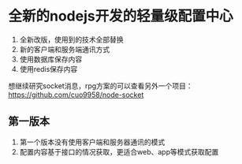 # 全新的nodejs开发的轻量级配置中心

1. 全新改版，使用到的技术全部替换
2. 新的客户端和服务端通讯方式
3. 使用数据库保存内容
4. 使用redis保存内容


想继续研究socket消息，rpg方案的可以查看另外一个项目：https://github.com/cuo9958/node-socket

## 第一版本

1. 第一个版本没有使用客户端和服务器通讯的模式
2. 配置内容基于接口的情况获取，更适合web、app等模式获取配置
